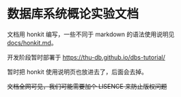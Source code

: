 # 数据库系统概论实验文档

文档用 honkit 编写，一些不同于 markdown 的语法使用说明见 [docs/honkit.md](docs/honkit.md)。

开发阶段暂时部署于 https://thu-db.github.io/dbs-tutorial/

暂时把 honkit 使用说明页也放进去了，后面会去掉。

~~文档全网可见，我们可能需要加个 LISENCE 来防止版权问题~~

